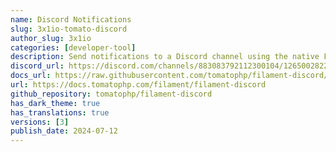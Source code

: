 ```yaml
---
name: Discord Notifications
slug: 3x1io-tomato-discord
author_slug: 3x1io
categories: [developer-tool]
description: Send notifications to a Discord channel using the native FilamentPHP Notification Facade class
discord_url: https://discord.com/channels/883083792112300104/1265002822605344871
docs_url: https://raw.githubusercontent.com/tomatophp/filament-discord/master/README.md
url: https://docs.tomatophp.com/filament/filament-discord
github_repository: tomatophp/filament-discord
has_dark_theme: true
has_translations: true
versions: [3]
publish_date: 2024-07-12
---
```

